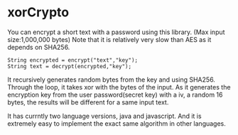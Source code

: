 # xorCrypto
You can encrypt a short text with a password using this library. 
(Max input size:1,000,000 bytes)
Note that it is relatively very slow than AES as it depends on SHA256.
```
String encrypted = encrypt("text","key");
String text = decrypt(encrypted,"key");
```
It recursively generates random bytes from the key and using SHA256.
Through the loop, it takes xor with the bytes of the input.
As it generates the encryption key from the user password(secret key) with a iv, a random 16 bytes, the results will be different for a same input text. 

It has currntly two language versions, java and javascript.
And it is extremely easy to implement the exact same algorithm in other languages.
